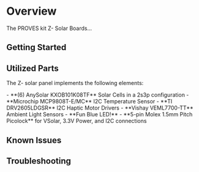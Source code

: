 # Overview
The PROVES kit Z- Solar Boards...
## Getting Started

## Utilized Parts
The Z- solar panel implements the following elements: 
<div class="result" markdown>
- **(6) AnySolar KXOB101K08TF** Solar Cells in a 2s3p configuration 
- **Microchip MCP9808T-E/MC** I2C Temperature Sensor 
- **TI DRV2605LDGSR** I2C Haptic Motor Drivers 
- **Vishay VEML7700-TT** Ambient Light Sensors 
- **Fun Blue LED!**
- **5-pin Molex 1.5mm Pitch Picolock** for VSolar, 3.3V Power, and I2C connections
</div>

## Known Issues

## Troubleshooting